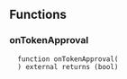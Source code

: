 


## Functions
### onTokenApproval
```solidity
  function onTokenApproval(
  ) external returns (bool)
```




